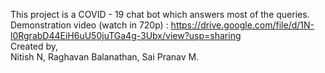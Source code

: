 This project is a COVID - 19 chat bot which answers most of the queries. <br>
Demonstration video (watch in 720p) : https://drive.google.com/file/d/1N-l0RgrabD44EiH6uU50juTGa4g-3Ubx/view?usp=sharing <br>
Created by,<br>
Nitish N, Raghavan Balanathan, Sai Pranav M.
